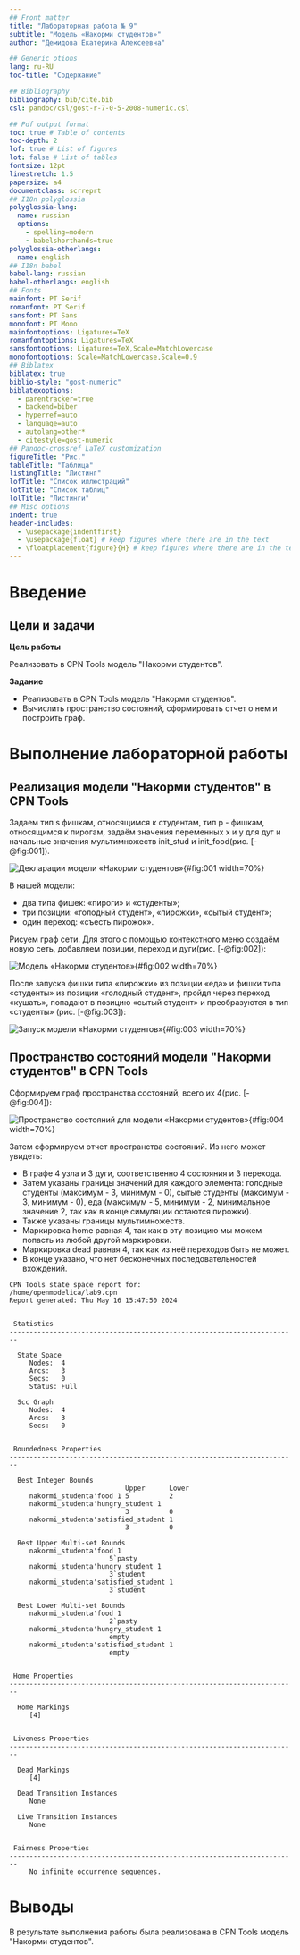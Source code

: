 ```yaml
---
## Front matter
title: "Лабораторная работа № 9"
subtitle: "Модель «Накорми студентов»"
author: "Демидова Екатерина Алексеевна"

## Generic otions
lang: ru-RU
toc-title: "Содержание"

## Bibliography
bibliography: bib/cite.bib
csl: pandoc/csl/gost-r-7-0-5-2008-numeric.csl

## Pdf output format
toc: true # Table of contents
toc-depth: 2
lof: true # List of figures
lot: false # List of tables
fontsize: 12pt
linestretch: 1.5
papersize: a4
documentclass: scrreprt
## I18n polyglossia
polyglossia-lang:
  name: russian
  options:
	- spelling=modern
	- babelshorthands=true
polyglossia-otherlangs:
  name: english
## I18n babel
babel-lang: russian
babel-otherlangs: english
## Fonts
mainfont: PT Serif
romanfont: PT Serif
sansfont: PT Sans
monofont: PT Mono
mainfontoptions: Ligatures=TeX
romanfontoptions: Ligatures=TeX
sansfontoptions: Ligatures=TeX,Scale=MatchLowercase
monofontoptions: Scale=MatchLowercase,Scale=0.9
## Biblatex
biblatex: true
biblio-style: "gost-numeric"
biblatexoptions:
  - parentracker=true
  - backend=biber
  - hyperref=auto
  - language=auto
  - autolang=other*
  - citestyle=gost-numeric
## Pandoc-crossref LaTeX customization
figureTitle: "Рис."
tableTitle: "Таблица"
listingTitle: "Листинг"
lofTitle: "Список иллюстраций"
lotTitle: "Список таблиц"
lolTitle: "Листинги"
## Misc options
indent: true
header-includes:
  - \usepackage{indentfirst}
  - \usepackage{float} # keep figures where there are in the text
  - \floatplacement{figure}{H} # keep figures where there are in the text
---
```


# Введение

## Цели и задачи

**Цель работы**

Реализовать в CPN Tools модель "Накорми студентов".

**Задание**

- Реализовать в CPN Tools модель "Накорми студентов".
- Вычислить пространство состояний, сформировать отчет о нем и построить граф.

# Выполнение лабораторной работы

## Реализация модели "Накорми студентов" в CPN Tools

Задаем тип s фишкам, относящимся к студентам, тип p - фишкам, относящимся к пирогам, задаём значения переменных x и y для дуг и начальные значения мультимножеств init_stud и init_food(рис. [-@fig:001]).

![Декларации модели «Накорми студентов»](image/1.png){#fig:001 width=70%}

В нашей модели:
- два типа фишек: «пироги» и «студенты»;
- три позиции: «голодный студент», «пирожки», «сытый студент»;
- один переход: «съесть пирожок».

Рисуем граф сети. Для этого с помощью контекстного меню создаём новую сеть, добавляем позиции, переход и дуги(рис. [-@fig:002]):

![Модель «Накорми студентов»](image/2.png){#fig:002 width=70%}

После запуска фишки типа «пирожки» из позиции «еда» и фишки типа «студенты» из позиции «голодный студент», пройдя через переход «кушать», попадают в позицию «сытый студент» и преобразуются в тип «студенты» (рис. [-@fig:003]):

![Запуск модели «Накорми студентов»](image/3.png){#fig:003 width=70%}

## Пространство состояний модели "Накорми студентов" в CPN Tools

Сформируем граф пространства состояний, всего их 4(рис. [-@fig:004]):

![Пространство состояний для модели «Накорми студентов»](image/4.png){#fig:004 width=70%}

Затем сформируем отчет пространства состояний. Из него может увидеть:

- В графе 4 узла и 3 дуги, соответственно 4 состояния и 3 перехода.
- Затем указаны границы значений для каждого элемента: голодные студенты (максимум - 3, минимум - 0), сытые студенты (максимум - 3, минимум - 0), еда (максимум - 5, минимум - 2, минимальное значение 2, так как в конце симуляции остаются пирожки).
- Также указаны границы мультимножеств.
- Маркировка home равная 4, так как в эту позицию мы можем попасть из любой другой маркировки.
- Маркировка dead равная 4, так как из неё переходов быть не может.
- В конце указано, что нет бесконечных последовательностей вхождений.


```
CPN Tools state space report for:
/home/openmodelica/lab9.cpn
Report generated: Thu May 16 15:47:50 2024


 Statistics
------------------------------------------------------------------------

  State Space
     Nodes:  4
     Arcs:   3
     Secs:   0
     Status: Full

  Scc Graph
     Nodes:  4
     Arcs:   3
     Secs:   0


 Boundedness Properties
------------------------------------------------------------------------

  Best Integer Bounds
                             Upper      Lower
     nakormi_studenta'food 1 5          2
     nakormi_studenta'hungry_student 1
                             3          0
     nakormi_studenta'satisfied_student 1
                             3          0

  Best Upper Multi-set Bounds
     nakormi_studenta'food 1
                         5`pasty
     nakormi_studenta'hungry_student 1
                         3`student
     nakormi_studenta'satisfied_student 1
                         3`student

  Best Lower Multi-set Bounds
     nakormi_studenta'food 1
                         2`pasty
     nakormi_studenta'hungry_student 1
                         empty
     nakormi_studenta'satisfied_student 1
                         empty


 Home Properties
------------------------------------------------------------------------

  Home Markings
     [4]


 Liveness Properties
------------------------------------------------------------------------

  Dead Markings
     [4]

  Dead Transition Instances
     None

  Live Transition Instances
     None


 Fairness Properties
------------------------------------------------------------------------
     No infinite occurrence sequences.

```

# Выводы

В результате выполнения работы была реализована в CPN Tools модель "Накорми студентов".